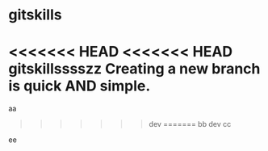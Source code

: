 # gitskills
<<<<<<< HEAD
<<<<<<< HEAD
gitskillsssszz
Creating a new branch is quick AND simple.
=======
aa
>>>>>>> dev
=======
bb
>>>>>>> dev
cc

ee
